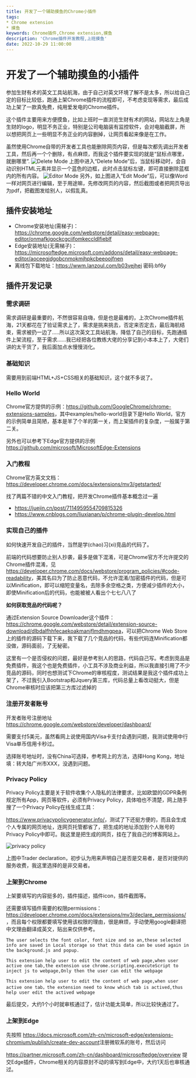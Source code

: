```yaml
---
title: 开发了一个辅助摸鱼的Chrome小插件 
tags:
* Chrome extension
* 摸鱼
keywords: Chrome插件,Chrome extension,摸鱼
description: 'Chrome插件开发教程,上班摸鱼'
date: 2022-10-29 11:00:00
---
```


# 开发了一个辅助摸鱼的小插件

参加生财有术的英文工具站航海，由于自己对英文环境了解不是太多，所以给自己定的目标比较低，跑通上架Chrome插件的流程即可，不考虑变现等需求，最后成功上架了一款真免费，纯用爱发电的Chrome插件。

这个插件主要用来方便摸鱼，比如上班时一直浏览生财有术的网站，网站左上角是生财的logo，明显不务正业，特别是公司电脑装有监控软件，会对电脑截屏，所以想把网页上一些明显不务正业的内容删掉，让网页看起来像是在工作。

虽然使用Chrome自带的开发者工具也能删除网页内容，但是每次都先调出开发者工具，然后再一个个删除，有点麻烦，而我这个插件要实现的就是“鼠标点哪里，就删哪里”.
![Delete Mode](/images/wp/chrome_editor_delete.png)
上图中进入“Delete Mode”后，当鼠标移动时，会自动识别HTML元素并显示一个蓝色的边框，此时点击鼠标左键，即可直接删除蓝框内的所有内容。
![Editor Mode](/images/wp/chrome_editor_edit.png)
另外，如上图进入“Edit Mode”后，可以像Word一样对网页进行编辑，至于用途嘛，先修改网页的内容，然后截图或者把网页导出为pdf，把截图发给别人，以假乱真。

## 插件安装地址

*   Chrome安装地址(需梯子)：<https://chrome.google.com/webstore/detail/easy-webpage-editor/onmafkjgockcgciifomkeccldlfieblf>
*   Edge安装地址(无需梯子)：<https://microsoftedge.microsoft.com/addons/detail/easy-webpage-editor/aoceegjdgobcnmokmjhpkcbeeoojfnen>
*   离线包下载地址：<https://wwm.lanzoul.com/b03vejhej> 密码\:bf6y

## 插件开发记录

### 需求调研

需求调研是最重要的，不然很容易自嗨，但是也是最难的，上次Chrome插件航海，21天都花在了验证需求上了，需求是挑来挑去，否定来否定去，最后海航结束，需求被扔一边了.....所以这次英文工具站航海，降低了自己的目标，先跑通插件上架流程，至于需求......我已经把各位教练大佬的分享记到小本本上了，大佬们讲的太干货了，我后面加点水慢慢消化。

### 基础知识

需要用到前端HTML+JS+CSS相关的基础知识，这个就不多说了。

### Hello World

Chrome官方提供的示例：<https://github.com/GoogleChrome/chrome-extensions-samples>，其中examples/hello-world目录下是Hello World，官方的示例简单且简陋，基本是羊了个羊的第一关，而上架插件的复杂度，一般属于第二关。

另外也可以参考下Edge官方提供的示例 <https://github.com/microsoft/MicrosoftEdge-Extensions> 

### 入门教程

Chrome官方英文文档：<https://developer.chrome.com/docs/extensions/mv3/getstarted/>

找了两篇不错的中文入门教程，把开发Chrome插件基本概念过一遍

*   <https://juejin.cn/post/7114959554709815326>&#x20;
*   <https://www.cnblogs.com/liuxianan/p/chrome-plugin-develop.html>

### 实现自己的插件

如何快速开发自己的插件，当然是学(chao)习(xi)竞品的代码了。

前端的代码想要防止别人抄袭，最多是做下混淆，可是Chrome官方不允许提交的Chrome插件混淆，见<https://developer.chrome.com/docs/webstore/program_policies/#code-readability>，美其名曰为了防止恶意代码，不允许混淆/加密插件的代码，但是可以Minification，即可以缩短变量名，去除多余空格之类，方便减少插件的大小，即使Minification后的代码，也能被被人看出个七七八八了

**如何获取竞品的代码呢？**

通过Extension Source Downloader这个插件：<https://chrome.google.com/webstore/detail/extension-source-download/dlbdalfhhfecaekoakmanjflmdhmgpea>，可以把Chrome Web Store上的插件的源码下载下来，我下载了几个竞品的代码，有些代码连Minification都没做，源码面前，了无秘密。

这里有一个是否侵权的问题，最好是参考别人的思路，代码自己写。考虑到竞品是免费插件，我这个也是免费插件，小工具不涉及商业利益，所以我直接引用了不少竞品的源码，同时也想测试下Chrome的审核程度，测试结果是我这个插件成功上架了，不过我引入Bootstrap和Jquery第三库，代码总量上看改动挺大，但是Chrome审核时应该把第三方库过滤掉的

### 注册开发者账号

开发者账号注册地址 <https://chrome.google.com/webstore/developer/dashboard/>

需要支付5美元，虽然看网上说使用国内Visa卡支付会遇到问题，我测试使用中行Visa单币信用卡秒过。

选择账号地址时，没有China可选择，参考网上的方法，选择Hong Kong，地址填：转大陆广州市XXX，没遇到问题。

### Privacy Policy

Privacy Policy主要是关于软件收集个人隐私的法律要求，比如欧盟的GDPR条例规定所有App，网页等软件，必须有Privacy Policy，具体咱也不清楚，网上随手搜了一个Privacy Policy在线生成工具：

<https://www.privacypolicygenerator.info/>，测试了下还挺方便的，而且会生成个人专属的网页地址，连网页托管都省了，把生成的地址添加到个人账号的Privacy Policy中即可。我这里是把生成的网页，挂在了我自己的博客网站上。

![privacy policy](/images/wp/chrome_editor_privacy_policy.png)

上图中Trader declaration，初步认为用来声明自己是否是交易者，是否对提供的服务收费，我这里选择的是非交易者。

### 上架到Chrome

上架要填写的内容挺多的，插件描述，插件icon，插件截图等。

还需要填写插件需要的权限permissions：<https://developer.chrome.com/docs/extensions/mv3/declare_permissions/>，而且每个权限都要填写使用该权限的理由，很是麻烦，手动使用google翻译把中文理由翻译成英文，贴出来仅供参考。

```
The user selects the font color, font size and so an,these selected info are saved in Local storage so that this data can be used again in the background.js and popup.

This extension help user to edit the content of web page,when user active one tab,the extension use chrome.scripting.executeScript to inject js to webpage,Only then the user can edit the webpage

This extension help user to edit the content of web page,when user active one tab，the extension need to know which tab is actived,thus help user edit the actived webpage

```

最后提交，大约1个小时就审核通过了，估计功能太简单，所以比较快通过了。

### 上架到Edge

先按照 <https://docs.microsoft.com/zh-cn/microsoft-edge/extensions-chromium/publish/create-dev-account>注册微软系的账号，然后访问

<https://partner.microsoft.com/zh-cn/dashboard/microsoftedge/overview> 提交Edge插件，Chrome相关的内容原封不动的填写到Edge中，大约1天后也审核通过。

